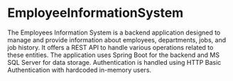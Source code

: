 # EmployeeInformationSystem
The Employees Information System is a backend application designed to manage and provide information about employees, departments, jobs, and job history. 
It offers a REST API to handle various operations related to these entities. The application uses Spring Boot for the backend and MS SQL Server for data storage. 
Authentication is handled using HTTP Basic Authentication with hardcoded in-memory users.

